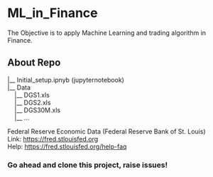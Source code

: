 # ML_in_Finance
The Objective is to apply Machine Learning and trading algorithm in Finance.

## About Repo

|__ Initial_setup.ipnyb (jupyternotebook) <br>
|__ Data <br>
&nbsp; &nbsp; |__ DGS1.xls <br>
&nbsp; &nbsp; |__ DGS2.xls <br>
&nbsp; &nbsp; |__ DGS30M.xls <br>
&nbsp; &nbsp; |__ ...

Federal Reserve Economic Data (Federal Reserve Bank of St. Louis)<br>
  Link: https://fred.stlouisfed.org<br>
  Help: https://fred.stlouisfed.org/help-faq<br>
  
### Go ahead and clone this project, raise issues!

